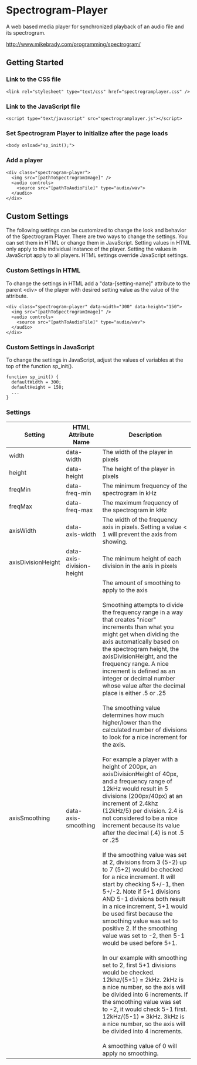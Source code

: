 # Spectrogram-Player
A web based media player for synchronized playback of an audio file and its spectrogram.

http://www.mikebrady.com/programming/spectrogram/

## Getting Started
### Link to the CSS file
```
<link rel="stylesheet" type="text/css" href="spectrogramplayer.css" />
```
### Link to the JavaScript file
```
<script type="text/javascript" src="spectrogramplayer.js"></script>
```
### Set Spectrogram Player to initialize after the page loads
```
<body onload="sp_init();">
```
### Add a player
```
<div class="spectrogram-player">
  <img src="[pathToSpectrogramImage]" />
  <audio controls>
    <source src="[pathToAudioFile]" type="audio/wav">
  </audio>
</div>
```
## Custom Settings
The following settings can be customized to change the look and behavior of the Spectrogram Player. There are two ways to change the settings. You can set them in HTML or change them in JavaScript. Setting values in HTML only apply to the individual instance of the player. Setting the values in JavaScript apply to all players. HTML settings override JavaScript settings.

### Custom Settings in HTML
To change the settings in HTML add a "data-[setting-name]" attribute to the parent \<div\> of the player with desired setting value as the value of the attribute.
```
<div class="spectrogram-player" data-width="300" data-height="150">
  <img src="[pathToSpectrogramImage]" />
  <audio controls>
    <source src="[pathToAudioFile]" type="audio/wav">
  </audio>
</div>
```

### Custom Settings in JavaScript
To change the settings in JavaScript, adjust the values of variables at the top of the function sp_init().
```
function sp_init() {
  defaultWidth = 300;
  defaultHeight = 150;
  ...
}
```

### Settings
|Setting|HTML Attribute Name|Description
|--|--|--|
width|data-width|The width of the player in pixels
height|data-height|The height of the player in pixels
freqMin|data-freq-min|The minimum frequency of the spectrogram in kHz
freqMax|data-freq-max|The maximum frequency of the spectrogram in kHz
axisWidth|data-axis-width|The width of the frequency axis in pixels. Setting a value < 1 will prevent the axis from showing.
axisDivisionHeight|data-axis-division-height|The minimum height of each division in the axis in pixels
axisSmoothing|data-axis-smoothing|The amount of smoothing to apply to the axis<br><br>Smoothing attempts to divide the frequency range in a way that creates "nicer" increments than what you might get when dividing the axis automatically based on the spectrogram height, the axisDivisionHeight, and the frequency range. A nice increment is defined as an integer or decimal number whose value after the decimal place is either .5 or .25<br><br>The smoothing value determines how much higher/lower than the calculated number of divisions to look for a nice increment for the axis.<br><br>For example a player with a height of 200px, an axisDivisionHeight of 40px, and a frequency range of 12kHz would result in 5 divisions (200px/40px) at an increment of 2.4khz (12kHz/5) per division. 2.4 is not considered to be a nice increment because its value after the decimal (.4) is not .5 or .25<br><br>If the smoothing value was set at 2, divisions from 3 (5-2) up to 7 (5+2) would be checked for a nice increment. It will start by checking 5+/-1, then 5+/-2. Note if 5+1 divisions AND 5-1 divisions both result in a nice increment, 5+1 would be used first because the smoothing value was set to positive 2. If the smoothing value was set to -2, then 5-1 would be used before 5+1.<br><br>In our example with smoothing set to 2, first 5+1 divisions would be checked. 12khz/(5+1) = 2kHz. 2kHz is a nice number, so the axis will be divided into 6 increments. If the smoothing value was set to -2, it would check 5-1 first. 12kHz/(5-1) = 3kHz. 3kHz is a nice number, so the axis will be divided into 4 increments.<br><br>A smoothing value of 0 will apply no smoothing.
